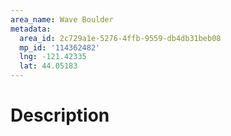 ```yaml
---
area_name: Wave Boulder
metadata:
  area_id: 2c729a1e-5276-4ffb-9559-db4db31beb08
  mp_id: '114362482'
  lng: -121.42335
  lat: 44.05183
---
```

# Description
